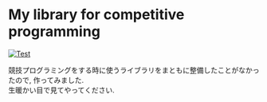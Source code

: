 # My library for competitive programming

[![Test](https://github.com/capra314cabra/competitive-lib/workflows/Test/badge.svg)](https://github.com/capra314cabra/competitive-lib/actions)

競技プログラミングをする時に使うライブラリをまともに整備したことがなかったので, 作ってみました.  
生暖かい目で見てやってください.

